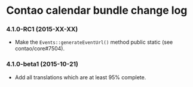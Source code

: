 # Contao calendar bundle change log

### 4.1.0-RC1 (2015-XX-XX)

 * Make the `Events::generateEventUrl()` method public static (see contao/core#7504).

### 4.1.0-beta1 (2015-10-21)

 * Add all translations which are at least 95% complete.
